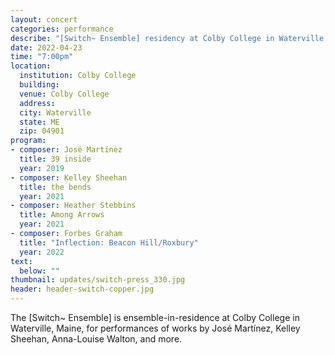 ```yaml
---
layout: concert
categories: performance
describe: "[Switch~ Ensemble] residency at Colby College in Waterville, Maine, performing music by José Martínez, Kelley Sheehan, Heather Stebbins, Forbes Graham, and more."
date: 2022-04-23
time: "7:00pm"
location:
  institution: Colby College
  building:
  venue: Colby College
  address:
  city: Waterville
  state: ME
  zip: 04901
program:
- composer: José Martínez
  title: 39 inside
  year: 2019
- composer: Kelley Sheehan
  title: the bends
  year: 2021
- composer: Heather Stebbins
  title: Among Arrows
  year: 2021
- composer: Forbes Graham
  title: "Inflection: Beacon Hill/Roxbury"
  year: 2022
text:
  below: ""
thumbnail: updates/switch-press_330.jpg
header: header-switch-copper.jpg
---
```


The [Switch~ Ensemble] is ensemble-in-residence at Colby College in Waterville, Maine, for performances of works by José Martínez, Kelley Sheehan, Anna-Louise Walton, and more.
